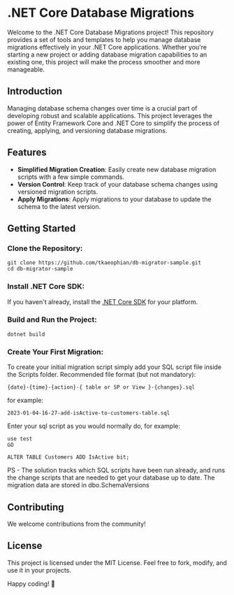 # .NET Core Database Migrations
Welcome to the .NET Core Database Migrations project! This repository provides a set of tools and templates to help you manage database migrations effectively in your .NET Core applications. Whether you're starting a new project or adding database migration capabilities to an existing one, this project will make the process smoother and more manageable.

## Introduction

Managing database schema changes over time is a crucial part of developing robust and scalable applications. This project leverages the power of Entity Framework Core and .NET Core to simplify the process of creating, applying, and versioning database migrations.

## Features

- **Simplified Migration Creation**: Easily create new database migration scripts with a few simple commands.
- **Version Control**: Keep track of your database schema changes using versioned migration scripts.
- **Apply Migrations**: Apply migrations to your database to update the schema to the latest version.

## Getting Started

### Clone the Repository:

```shell
git clone https://github.com/tkaeophian/db-migrator-sample.git
cd db-migrator-sample
```

### Install .NET Core SDK:
If you haven't already, install the [.NET Core SDK](https://dotnet.microsoft.com/en-us/download) for your platform.

### Build and Run the Project:

```shell
dotnet build
```
### Create Your First Migration:
To create your initial migration script simply add your SQL script file inside the Scripts folder. 
Recommended file format (but not mandatory):

```shell
{date}-{time}-{action}-{ table or SP or View }-{changes}.sql
```

for example:

```shell
2023-01-04-16-27-add-isActive-to-customers-table.sql
```

Enter your sql script as you would normally do, for example:

```shell
use test 
GO

ALTER TABLE Customers ADD IsActive bit;
```

PS - The solution tracks which SQL scripts have been run already, and runs the change scripts that are needed to get your database up to date. The migration data are stored in dbo.SchemaVersions

## Contributing
We welcome contributions from the community! 

## License

This project is licensed under the MIT License. Feel free to fork, modify, and use it in your projects.

Happy coding! 🚀